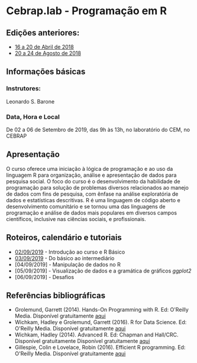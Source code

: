 #  Cebrap.lab - Programação em R

## Edições anteriores:

- [16 a 20 de Abril de 2018](https://github.com/leobarone/cebrap_lab_programacao_r/blob/master/README_20180416.md)
- [20 a 24 de Agosto de 2018](https://github.com/leobarone/cebrap_lab_programacao_r/blob/master/README_20180820.md)

## Informações básicas

### Instrutores: 

Leonardo S. Barone

### Data, Hora e Local

De 02 a 06 de Setembro de 2019, das 9h às 13h, no laboratório do CEM, no CEBRAP

## Apresentação

O curso oferece uma iniciação à lógica de programação e ao uso da linguagem R para organização, análise e apresentação de dados para pesquisa social. O foco do curso é o desenvolvimento da habilidade de programação para solução de problemas diversos relacionados ao manejo de dados com fins de pesquisa, com ênfase na análise exploratória de dados e estatísticas descritivas. R é uma linguagem de código aberto e desenvolvimento comunitário e se tornou uma das linguagens de programação e análise de dados mais populares em diversos campos científicos, inclusive nas ciências sociais, e profissionais.

## Roteiros, calendário e tutoriais

- [02/09/2019](https://github.com/leobarone/cebrap_lab_programacao_r/blob/master/roteiros/roteiro20190902.md) - Introdução ao curso e R Básico
- [03/09/2019](https://github.com/leobarone/cebrap_lab_programacao_r/blob/master/roteiros/roteiro20190903.md) - Do básico ao intermediário
- [04/09/2019] - Manipulação de dados no R
- [05/09/2019] - Visualização de dados e a gramática de gráficos _ggplot2_
- [06/09/2019] - Desafios

## Referências bibliográficas

- Grolemund, Garrett (2014). Hands-On Programming with R. Ed: O'Reilly Media. Disponível gratuitamente [aqui](https://rstudio-education.github.io/hopr/)
- Wichkam, Hadley e Grolemund, Garrett (2016). R for Data Science. Ed: O'Reilly Media. Disponível gratuitamente [aqui](http://r4ds.had.co.nz/data-visualisation.html)
- Wichkam, Hadley (2014). Advanced R. Ed: Chapman and Hall/CRC. Disponível gratuitamente Disponível gratuitamente [aqui](http://adv-r.had.co.nz/)
- Gillespie, Colin e Lovelace, Robin (2016). Efficient R programming. Ed: O'Reilly Media. Disponível gratuitamente [aqui](https://csgillespie.github.io/efficientR/)

